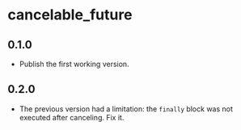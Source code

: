 # cancelable_future

## 0.1.0

- Publish the first working version.

## 0.2.0

- The previous version had a limitation: the `finally` block was not executed
  after canceling. Fix it.
